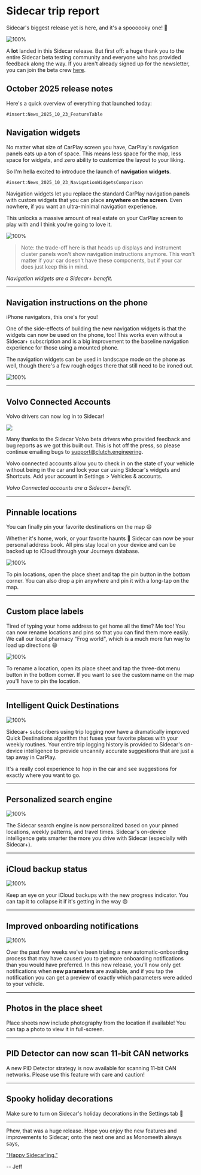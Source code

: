 # Sidecar trip report

Sidecar's biggest release yet is here, and it's a spoooooky one! 👻

![100%](/gfx/news/2025/10/october-2025-updates.gif)

A **lot** landed in this Sidecar release. But first off: a huge thank you to the entire Sidecar beta testing community and everyone who has provided feedback along the way. If you aren't already signed up for the newsletter, you can join the beta crew [here](/beta).

## October 2025 release notes

Here's a quick overview of everything that launched today:

```
#insert:News_2025_10_23_FeatureTable
```

## Navigation widgets

No matter what size of CarPlay screen you have, CarPlay's navigation panels eats up a ton of space. This means less space for the map, less space for widgets, and zero ability to customize the layout to your liking.

So I'm hella excited to introduce the launch of **navigation widgets**.

```
#insert:News_2025_10_23_NavigationWidgetsComparison
```

Navigation widgets let you replace the standard CarPlay navigation panels with custom widgets that you can place **anywhere on the screen**. Even nowhere, if you want an ultra-minimal navigation experience.

This unlocks a massive amount of real estate on your CarPlay screen to play with and I think you're going to love it.

![100%](/gfx/news/2025/10/carplay-navigation.gif)

> Note: the trade-off here is that heads up displays and instrument cluster panels won't show navigation instructions anymore.
> This won't matter if your car doesn't have these components, but if your car does just keep this in mind.

*Navigation widgets are a Sidecar+ benefit.*

---

## Navigation instructions on the phone

iPhone navigators, this one's for you!

One of the side-effects of building the new navigation widgets is that the widgets can now be used on the phone, too! This works even without a Sidecar+ subscription and is a big improvement to the baseline navigation experience for those using a mounted phone.

The navigation widgets can be used in landscape mode on the phone as well, though there's a few rough edges there that still need to be ironed out.

![100%](/gfx/news/2025/10/mapnav.png)

---

## Volvo Connected Accounts

Volvo drivers can now log in to Sidecar!

![](/gfx/news/2025/10/volvo.png)

Many thanks to the Sidecar Volvo beta drivers who provided feedback and bug reports as we got this built out. This is hot off the press, so please continue emailing bugs to [support@clutch.engineering](mailto:support@clutch.engineering).

Volvo connected accounts allow you to check in on the state of your vehicle without being in the car and lock your car using Sidecar's widgets and Shortcuts. Add your account in Settings > Vehicles & accounts.

*Volvo Connected accounts are a Sidecar+ benefit.*

---

## Pinnable locations

You can finally pin your favorite destinations on the map 😄

Whether it's home, work, or your favorite haunts 👻 Sidecar can now be your personal address book. All pins stay local on your device and can be backed up to iCloud through your Journeys database.

![100%](/gfx/news/2025/10/pins.png)

To pin locations, open the place sheet and tap the pin button in the bottom corner. You can also drop a pin anywhere and pin it with a long-tap on the map.

---

## Custom place labels

Tired of typing your home address to get home all the time? Me too! You can now rename locations and pins so that you can find them more easily. We call our local pharmacy "Frog world", which is a much more fun way to load up directions 😄

![100%](/gfx/news/2025/10/renames.png)

To rename a location, open its place sheet and tap the three-dot menu button in the bottom corner. If you want to see the custom name on the map you'll have to pin the location.

---

## Intelligent Quick Destinations

![100%](/gfx/news/2025/10/quick-destinations.gif)

Sidecar+ subscribers using trip logging now have a dramatically improved Quick Destinations algorithm that fuses your favorite places with your weekly routines. Your entire trip logging history is provided to Sidecar's on-device intelligence to provide uncannily accurate suggestions that are just a tap away in CarPlay.

It's a really cool experience to hop in the car and see suggestions for exactly where you want to go.

---

## Personalized search engine

![100%](/gfx/news/2025/10/search.png)

The Sidecar search engine is now personalized based on your pinned locations, weekly patterns, and travel times. Sidecar's on-device intelligence gets smarter the more you drive with Sidecar (especially with Sidecar+).

---

## iCloud backup status

![100%](/gfx/news/2025/10/icloud.png)

Keep an eye on your iCloud backups with the new progress indicator. You can tap it to collapse it if it's getting in the way 😄

---

## Improved onboarding notifications

![100%](/gfx/news/2025/10/newobd.png)

Over the past few weeks we've been trialing a new automatic-onboarding process that may have caused you to get more onboarding notifications than you would have preferred. In this new release, you'll now only get notifications when **new parameters** are available, and if you tap the notification you can get a preview of exactly which parameters were added to your vehicle.

---

## Photos in the place sheet

Place sheets now include photography from the location if available! You can tap a photo to view it in full-screen.

---

## PID Detector can now scan 11-bit CAN networks

A new PID Detector strategy is now available for scanning 11-bit CAN networks. Please use this feature with care and caution!

---

## Spooky holiday decorations

Make sure to turn on Sidecar's holiday decorations in the Settings tab 👻

---

Phew, that was a huge release. Hope you enjoy the new features and improvements to Sidecar; onto the next one and as Monomeeth always says,

["Happy Sidecar'ing."](https://discord.gg/kvbD7xeXgg)

-- Jeff